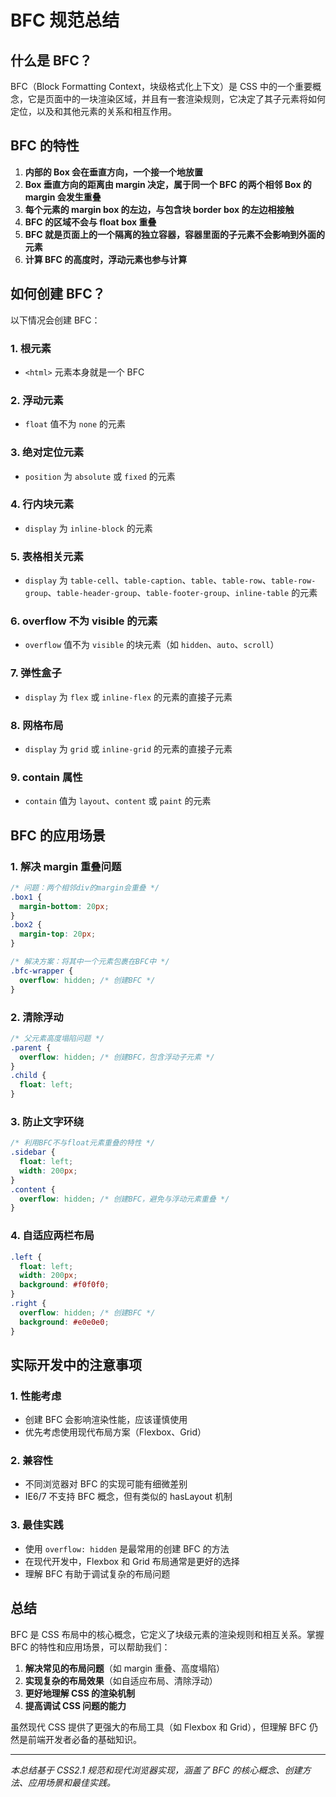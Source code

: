 # BFC 规范总结

## 什么是 BFC？

BFC（Block Formatting Context，块级格式化上下文）是 CSS 中的一个重要概念，它是页面中的一块渲染区域，并且有一套渲染规则，它决定了其子元素将如何定位，以及和其他元素的关系和相互作用。

## BFC 的特性

1. **内部的 Box 会在垂直方向，一个接一个地放置**
2. **Box 垂直方向的距离由 margin 决定，属于同一个 BFC 的两个相邻 Box 的 margin 会发生重叠**
3. **每个元素的 margin box 的左边，与包含块 border box 的左边相接触**
4. **BFC 的区域不会与 float box 重叠**
5. **BFC 就是页面上的一个隔离的独立容器，容器里面的子元素不会影响到外面的元素**
6. **计算 BFC 的高度时，浮动元素也参与计算**

## 如何创建 BFC？

以下情况会创建 BFC：

### 1. 根元素

- `<html>` 元素本身就是一个 BFC

### 2. 浮动元素

- `float` 值不为 `none` 的元素

### 3. 绝对定位元素

- `position` 为 `absolute` 或 `fixed` 的元素

### 4. 行内块元素

- `display` 为 `inline-block` 的元素

### 5. 表格相关元素

- `display` 为 `table-cell`、`table-caption`、`table`、`table-row`、`table-row-group`、`table-header-group`、`table-footer-group`、`inline-table` 的元素

### 6. overflow 不为 visible 的元素

- `overflow` 值不为 `visible` 的块元素（如 `hidden`、`auto`、`scroll`）

### 7. 弹性盒子

- `display` 为 `flex` 或 `inline-flex` 的元素的直接子元素

### 8. 网格布局

- `display` 为 `grid` 或 `inline-grid` 的元素的直接子元素

### 9. contain 属性

- `contain` 值为 `layout`、`content` 或 `paint` 的元素

## BFC 的应用场景

### 1. 解决 margin 重叠问题

```css
/* 问题：两个相邻div的margin会重叠 */
.box1 {
  margin-bottom: 20px;
}
.box2 {
  margin-top: 20px;
}

/* 解决方案：将其中一个元素包裹在BFC中 */
.bfc-wrapper {
  overflow: hidden; /* 创建BFC */
}
```

### 2. 清除浮动

```css
/* 父元素高度塌陷问题 */
.parent {
  overflow: hidden; /* 创建BFC，包含浮动子元素 */
}
.child {
  float: left;
}
```

### 3. 防止文字环绕

```css
/* 利用BFC不与float元素重叠的特性 */
.sidebar {
  float: left;
  width: 200px;
}
.content {
  overflow: hidden; /* 创建BFC，避免与浮动元素重叠 */
}
```

### 4. 自适应两栏布局

```css
.left {
  float: left;
  width: 200px;
  background: #f0f0f0;
}
.right {
  overflow: hidden; /* 创建BFC */
  background: #e0e0e0;
}
```

## 实际开发中的注意事项

### 1. 性能考虑

- 创建 BFC 会影响渲染性能，应该谨慎使用
- 优先考虑使用现代布局方案（Flexbox、Grid）

### 2. 兼容性

- 不同浏览器对 BFC 的实现可能有细微差别
- IE6/7 不支持 BFC 概念，但有类似的 hasLayout 机制

### 3. 最佳实践

- 使用 `overflow: hidden` 是最常用的创建 BFC 的方法
- 在现代开发中，Flexbox 和 Grid 布局通常是更好的选择
- 理解 BFC 有助于调试复杂的布局问题

## 总结

BFC 是 CSS 布局中的核心概念，它定义了块级元素的渲染规则和相互关系。掌握 BFC 的特性和应用场景，可以帮助我们：

1. **解决常见的布局问题**（如 margin 重叠、高度塌陷）
2. **实现复杂的布局效果**（如自适应布局、清除浮动）
3. **更好地理解 CSS 的渲染机制**
4. **提高调试 CSS 问题的能力**

虽然现代 CSS 提供了更强大的布局工具（如 Flexbox 和 Grid），但理解 BFC 仍然是前端开发者必备的基础知识。

---

_本总结基于 CSS2.1 规范和现代浏览器实现，涵盖了 BFC 的核心概念、创建方法、应用场景和最佳实践。_
